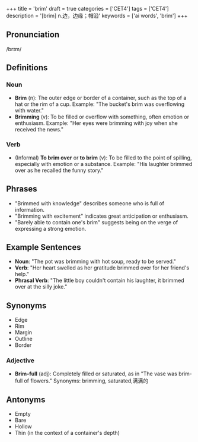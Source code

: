 +++
title = 'brim'
draft = true
categories = ['CET4']
tags = ['CET4']
description = '[brim] n.边，边缘；帽沿'
keywords = ['ai words', 'brim']
+++

## Pronunciation
/brɪm/

## Definitions
### Noun
- **Brim** (n): The outer edge or border of a container, such as the top of a hat or the rim of a cup. Example: "The bucket's brim was overflowing with water."
- **Brimming** (v): To be filled or overflow with something, often emotion or enthusiasm. Example: "Her eyes were brimming with joy when she received the news."

### Verb
- (Informal) **To brim over** or **to brim** (v): To be filled to the point of spilling, especially with emotion or a substance. Example: "His laughter brimmed over as he recalled the funny story."

## Phrases
- "Brimmed with knowledge" describes someone who is full of information.
- "Brimming with excitement" indicates great anticipation or enthusiasm.
- "Barely able to contain one's brim" suggests being on the verge of expressing a strong emotion.

## Example Sentences
- **Noun**: "The pot was brimming with hot soup, ready to be served."
- **Verb**: "Her heart swelled as her gratitude brimmed over for her friend's help."
- **Phrasal Verb**: "The little boy couldn't contain his laughter, it brimmed over at the silly joke."

## Synonyms
- Edge
- Rim
- Margin
- Outline
- Border

### Adjective
- **Brim-full** (adj): Completely filled or saturated, as in "The vase was brim-full of flowers." Synonyms: brimming, saturated,满满的

## Antonyms
- Empty
- Bare
- Hollow
- Thin (in the context of a container's depth)

